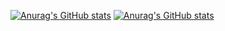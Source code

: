 [![Anurag's GitHub stats](https://github-readme-stats.vercel.app/api?username=heum-ji)](https://github.com/heum-ji/github-readme-stats)
[![Anurag's GitHub stats](https://github-readme-stats.vercel.app/api?username=heum-ji)](https://github.com/anuraghazra/github-readme-stats)
